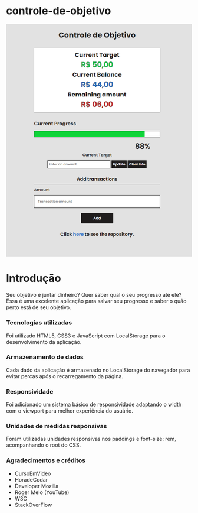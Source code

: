 # controle-de-objetivo

![Representação da Página](resultado-final.png)

# Introdução
Seu objetivo é juntar dinheiro? Quer saber qual o seu progresso até ele? Essa é uma excelente aplicação para salvar seu progresso e saber o quão perto está de seu objetivo.

### Tecnologias utilizadas
Foi utilizado HTML5, CSS3 e JavaScript com LocalStorage para o desenvolvimento da aplicação.

### Armazenamento de dados
Cada dado da aplicação é armazenado no LocalStorage do navegador para evitar percas após o recarregamento da página.

### Responsividade
Foi adicionado um sistema básico de responsividade adaptando o width com o viewport para melhor experiência do usuário.

### Unidades de medidas responsivas
Foram utilizadas unidades responsivas nos paddings e font-size: rem, acompanhando o root do CSS.

### Agradecimentos e créditos
- CursoEmVideo
- HoradeCodar
- Developer Mozilla
- Roger Melo (YouTube)
- W3C
- StackOverFlow
